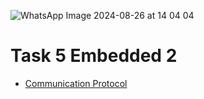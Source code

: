![WhatsApp Image 2024-08-26 at 14 04 04](https://github.com/user-attachments/assets/63884d2d-e5b5-40b2-b3d6-51bb10f5b350)
# Task 5 Embedded 2
* [Communication Protocol](https://www.tinkercad.com/things/5KuwmPjM3rw-task1communicationprotocol?sharecode=hVciSAWMLX3nF-QWM2B4UT46RRrHqQptRwshq--fNJM)
